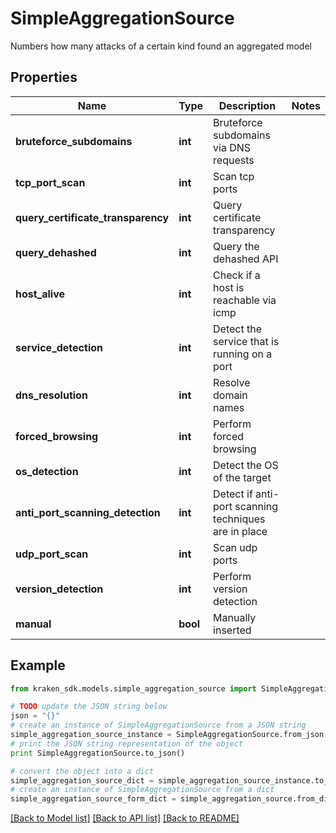 # SimpleAggregationSource

Numbers how many attacks of a certain kind found an aggregated model

## Properties
Name | Type | Description | Notes
------------ | ------------- | ------------- | -------------
**bruteforce_subdomains** | **int** | Bruteforce subdomains via DNS requests | 
**tcp_port_scan** | **int** | Scan tcp ports | 
**query_certificate_transparency** | **int** | Query certificate transparency | 
**query_dehashed** | **int** | Query the dehashed API | 
**host_alive** | **int** | Check if a host is reachable via icmp | 
**service_detection** | **int** | Detect the service that is running on a port | 
**dns_resolution** | **int** | Resolve domain names | 
**forced_browsing** | **int** | Perform forced browsing | 
**os_detection** | **int** | Detect the OS of the target | 
**anti_port_scanning_detection** | **int** | Detect if anti-port scanning techniques are in place | 
**udp_port_scan** | **int** | Scan udp ports | 
**version_detection** | **int** | Perform version detection | 
**manual** | **bool** | Manually inserted | 

## Example

```python
from kraken_sdk.models.simple_aggregation_source import SimpleAggregationSource

# TODO update the JSON string below
json = "{}"
# create an instance of SimpleAggregationSource from a JSON string
simple_aggregation_source_instance = SimpleAggregationSource.from_json(json)
# print the JSON string representation of the object
print SimpleAggregationSource.to_json()

# convert the object into a dict
simple_aggregation_source_dict = simple_aggregation_source_instance.to_dict()
# create an instance of SimpleAggregationSource from a dict
simple_aggregation_source_form_dict = simple_aggregation_source.from_dict(simple_aggregation_source_dict)
```
[[Back to Model list]](../README.md#documentation-for-models) [[Back to API list]](../README.md#documentation-for-api-endpoints) [[Back to README]](../README.md)


